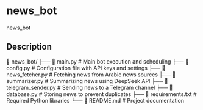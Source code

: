 # news_bot
news_bot

## Description

📁 news_bot/
├── 📄 main.py                 # Main bot execution and scheduling
├── 📄 config.py               # Configuration file with API keys and settings
├── 📄 news_fetcher.py         # Fetching news from Arabic news sources
├── 📄 summarizer.py           # Summarizing news using DeepSeek API
├── 📄 telegram_sender.py      # Sending news to a Telegram channel
├── 📄 database.py             # Storing news to prevent duplicates
├── 📄 requirements.txt        # Required Python libraries
└── 📄 README.md               # Project documentation
